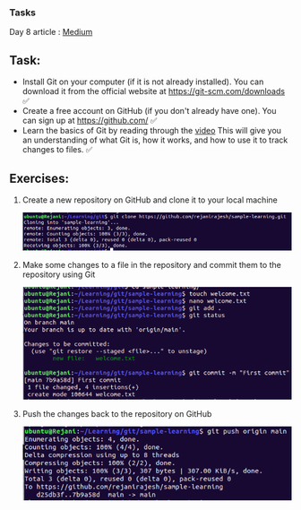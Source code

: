 ### Tasks

Day 8 article : [Medium](https://medium.com/@rejani2906/day-8-basic-git-github-for-devops-engineers-bd88f5f6f08e)

## Task:

- Install Git on your computer (if it is not already installed). You can download it from the official website at https://git-scm.com/downloads ✅
- Create a free account on GitHub (if you don't already have one). You can sign up at https://github.com/ ✅
- Learn the basics of Git by reading through the [video](https://youtu.be/AT1uxOLsCdk) This will give you an understanding of what Git is, how it works, and how to use it to track changes to files. ✅

## Exercises:

1) Create a new repository on GitHub and clone it to your local machine 

   ![clone](/2023/day08/Screenshots/git-clone.png)

2) Make some changes to a file in the repository and commit them to the repository using Git

   ![add-commit](/2023/day08/Screenshots/add-status-commit.png)

3) Push the changes back to the repository on GitHub

   ![push](/2023/day08/Screenshots/git-push.png)